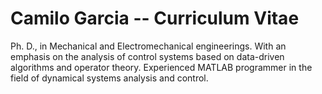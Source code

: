 # Camilo Garcia -- Curriculum Vitae

Ph. D., in  Mechanical and Electromechanical engineerings. With an emphasis on the analysis of control systems based on data-driven algorithms and operator theory. Experienced MATLAB programmer in the field of dynamical systems analysis and control.


